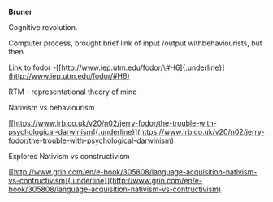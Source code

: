 **Bruner**

Cognitive revolution.

Computer process, brought brief link of input /output withbehaviourists, but then

Link to fodor -[[http://www.iep.utm.edu/fodor/\#H6]{.underline}](http://www.iep.utm.edu/fodor/#H6)

RTM - representational theory of mind

Nativism vs behaviourism

[[https://www.lrb.co.uk/v20/n02/jerry-fodor/the-trouble-with-psychological-darwinism]{.underline}](https://www.lrb.co.uk/v20/n02/jerry-fodor/the-trouble-with-psychological-darwinism)

Explores Nativism vs constructivism

[[http://www.grin.com/en/e-book/305808/language-acquisition-nativism-vs-contructivism]{.underline}](http://www.grin.com/en/e-book/305808/language-acquisition-nativism-vs-contructivism)